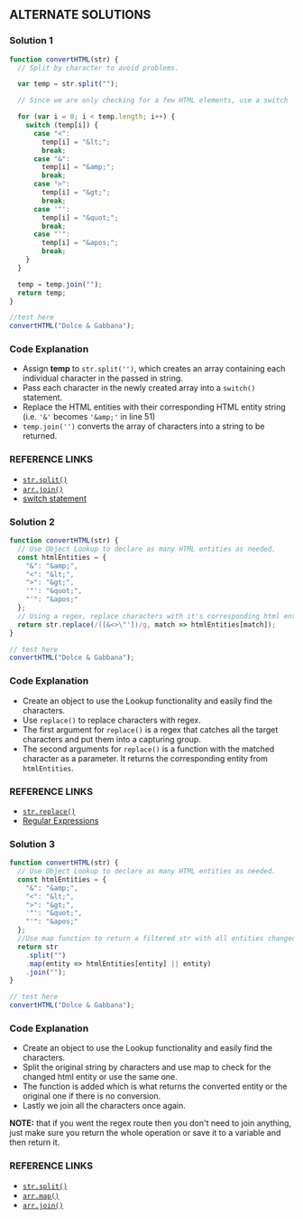 ## ALTERNATE SOLUTIONS 

### Solution 1
```js
function convertHTML(str) {
  // Split by character to avoid problems.

  var temp = str.split("");

  // Since we are only checking for a few HTML elements, use a switch

  for (var i = 0; i < temp.length; i++) {
    switch (temp[i]) {
      case "<":
        temp[i] = "&lt;";
        break;
      case "&":
        temp[i] = "&amp;";
        break;
      case ">":
        temp[i] = "&gt;";
        break;
      case '"':
        temp[i] = "&quot;";
        break;
      case "'":
        temp[i] = "&apos;";
        break;
    }
  }

  temp = temp.join("");
  return temp;
}

//test here
convertHTML("Dolce & Gabbana");
```

### Code Explanation
- Assign **temp** to `str.split('')`, which creates an array containing each individual character in the passed in string.
- Pass each character in the newly created array into a `switch()` statement.
- Replace the HTML entities with their corresponding HTML entity string (i.e. `'&'` becomes `'&amp;'` in line 51)
- `temp.join('')` converts the array of characters into a string to be returned.

### REFERENCE LINKS
- [`str.split()`](https://developer.mozilla.org/en-US/docs/Web/JavaScript/Reference/Global_Objects/String/split)
- [`arr.join()`](https://developer.mozilla.org/en/docs/Web/JavaScript/Reference/Global_Objects/Array/join)
- [switch statement](https://developer.mozilla.org/en/docs/Web/JavaScript/Reference/Statements/switch)

### Solution 2
```js
function convertHTML(str) {
  // Use Object Lookup to declare as many HTML entities as needed.
  const htmlEntities = {
    "&": "&amp;",
    "<": "&lt;",
    ">": "&gt;",
    '"': "&quot;",
    "'": "&apos;"
  };
  // Using a regex, replace characters with it's corresponding html entity
  return str.replace(/([&<>\"'])/g, match => htmlEntities[match]);
}

// test here
convertHTML("Dolce & Gabbana");
```

### Code Explanation
- Create an object to use the Lookup functionality and easily find the characters.
- Use `replace()` to replace characters with regex.
- The first argument for `replace()` is a regex that catches all the target characters and put them into a capturing group.
- The second arguments for `replace()` is a function with the matched character as a parameter.  It returns the corresponding entity from `htmlEntities`.

### REFERENCE LINKS
- [`str.replace()`](https://developer.mozilla.org/en-US/docs/Web/JavaScript/Reference/Global_Objects/String/replace)
- [Regular Expressions](https://developer.mozilla.org/en-US/docs/Web/JavaScript/Reference/Global_Objects/RegExp)

### Solution 3
```js
function convertHTML(str) {
  // Use Object Lookup to declare as many HTML entities as needed.
  const htmlEntities = {
    "&": "&amp;",
    "<": "&lt;",
    ">": "&gt;",
    '"': "&quot;",
    "'": "&apos;"
  };
  //Use map function to return a filtered str with all entities changed automatically.
  return str
    .split("")
    .map(entity => htmlEntities[entity] || entity)
    .join("");
}

// test here
convertHTML("Dolce & Gabbana");
```

### Code Explanation
- Create an object to use the Lookup functionality and easily find the characters.
- Split the original string by characters and use map to check for the changed html entity or use the same one.
- The function is added which is what returns the converted entity or the original one if there is no conversion.
- Lastly we join all the characters once again.

**NOTE:** that if you went the regex route then you don't need to join anything, just make sure you return the whole operation or save it to a variable and then return it.

### REFERENCE LINKS
- [`str.split()`](https://developer.mozilla.org/en-US/docs/Web/JavaScript/Reference/Global_Objects/String/split)
- [`arr.map()`](https://developer.mozilla.org/en-US/docs/Web/JavaScript/Reference/Global_Objects/Array/map)
- [`arr.join()`](https://developer.mozilla.org/en/docs/Web/JavaScript/Reference/Global_Objects/Array/join)


